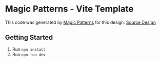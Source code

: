 # Magic Patterns - Vite Template

This code was generated by [Magic Patterns](https://magicpatterns.com) for this design: [Source Design](https://www.magicpatterns.com/c/rfhtvm14n783qqrngt9hds)

## Getting Started

1. Run `npm install`
2. Run `npm run dev`
